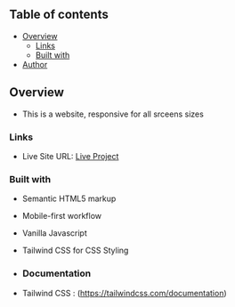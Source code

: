 
## Table of contents

- [Overview](#overview)
  - [Links](#links)
  - [Built with](#built-with)
- [Author](#author)

## Overview
- This is a website, responsive for all srceens sizes

### Links
- Live Site URL: [Live Project](http://the-lantern-islamic-foundation.vercel.app
)

### Built with

- Semantic HTML5 markup
- Mobile-first workflow
- Vanilla Javascript
- Tailwind CSS for CSS Styling

- ### Documentation
- Tailwind CSS : (https://tailwindcss.com/documentation)
